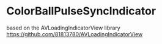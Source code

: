 # ColorBallPulseSyncIndicator

based on the AVLoadingIndicatorView library
https://github.com/81813780/AVLoadingIndicatorView


